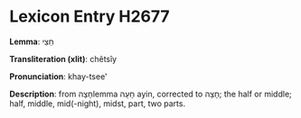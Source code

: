 # Lexicon Entry H2677

**Lemma**: חֵצִי

**Transliteration (xlit)**: chêtsîy

**Pronunciation**: khay-tsee'

**Description**:
from חָצָהlemma חָעָה ayin, corrected to חָצָה; the half or middle; half, middle, mid(-night), midst, part, two parts.
